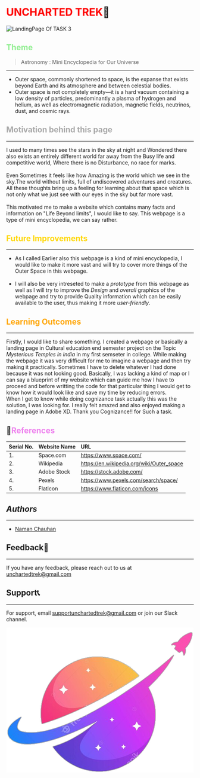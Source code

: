 # <span style="color:red;">__UNCHARTED TREK__</span>🚀 


![LandingPage Of TASK 3](https://github.com/theNamanchauhan/Cognizance/blob/master/Task%203/Web%201920%20%E2%80%93%201@2x.png?raw=true
)

## <span style="color:lightgreen;">**Theme**</span>
> Astronomy : Mini Encyclopedia for Our Universe
---
* Outer space, commonly shortened to space, is the expanse that exists beyond Earth and its atmosphere and between celestial bodies.
* Outer space is not completely empty—it is a hard vacuum containing a low density of particles, predominantly a plasma of hydrogen and helium, as well as electromagnetic radiation, magnetic fields, neutrinos, dust, and cosmic rays.



## <span style="color:darkgrey;">__Motivation behind this page__
---
I used to many times see the stars in the sky at night and Wondered there also exists an entirely different world far away from the Busy life and competitive world, Where there is no Disturbance, no race for marks.<br>
<br>
Even Sometimes it feels like how Amazing is the world which we see in the sky.The world without limits, full of undiscovered adventures and creatures.
<br>
All these thoughts bring up a feeling for learning about that space which is not only what we just see with our eyes in the sky but far more vast.
<br>
<br>
This motivated me to make a website which contains many facts and information on "Life Beyond limits", I would like to say. This webpage is a type of mini encyclopedia, we can say rather.
## <span style="color:gold;">__Future Improvements__
---
* As I called Earlier also this webpage is a kind of mini encyclopedia, I would like to make it more vast and will try to cover more things of the Outer Space in this webpage.<br><br>
* I will also be very intreseted to make a *prototype* from this webpage as well as I will try to improve the *Design* and *overall* graphics of the webpage and try to provide Quality information which can be easily available to the user, thus making it more *user-friendly*.
## <span style="color:orange;">__Learning Outcomes__</span>
---
Firstly, I would like to share something. I created a webpage or basically a landing page in Cultural education end semester project on the Topic _Mysterious Temples in india_  in my first semseter in college. While making the webpage it was very difficult for me to imagine a webpage and then try making it practically. Sometimes I have to delete whatever I had done because it was not looking good. Basically, I was lacking a kind of map or I can say a blueprint of my website which can guide me how I have to proceed and before writting the code for that particular thing I would get to know how it would look like and save my time by reducing errors.<br>
When I get to know while doing cognizance task actually this was the solution, I was looking for. I really felt amazed and also enjoyed making a landing page in Adobe XD.
Thank you Cognizance!! for Such a task.
## 🔗<span style="color:violet;">References</span>

| Serial No.| Website Name| URL|
| :-------- | :------- | :------------------------- |
| 1. | Space.com|https://www.space.com/|
| 2. | Wikipedia|https://en.wikipedia.org/wiki/Outer_space|
| 3. | Adobe Stock|https://stock.adobe.com/|
| 4. | Pexels|https://www.pexels.com/search/space/|
| 5. | Flaticon|https://www.flaticon.com/icons|
## *Authors*
---
* [Naman Chauhan](https://www.github.com/theNamanchauhan)


## Feedback📝
---
If you have any feedback, please reach out to us at unchartedtrek@gmail.com
## Support📞
---
For support, email supportunchartedtrek@gmail.com or join our Slack channel.

![Logo](https://github.com/theNamanchauhan/Cognizance/blob/master/Task%203/1645337317016.png?raw=true)
